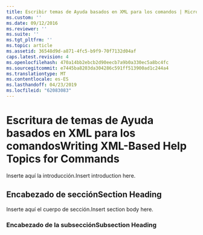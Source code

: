 ```yaml
---
title: Escribir temas de Ayuda basados en XML para los comandos | Microsoft Docs
ms.custom: ''
ms.date: 09/12/2016
ms.reviewer: ''
ms.suite: ''
ms.tgt_pltfrm: ''
ms.topic: article
ms.assetid: 36548d9d-a871-4fc5-b9f9-70f7132d04af
caps.latest.revision: 4
ms.openlocfilehash: 470a14bb2ebcb2d90eecb7a9b0a330ec5a8bc4fc
ms.sourcegitcommit: e7445ba8203da304286c591ff513900ad1c244a4
ms.translationtype: MT
ms.contentlocale: es-ES
ms.lasthandoff: 04/23/2019
ms.locfileid: "62083083"
---
```

# <a name="writing-xml-based-help-topics-for-commands"></a><span data-ttu-id="ef9c5-102">Escritura de temas de Ayuda basados en XML para los comandos</span><span class="sxs-lookup"><span data-stu-id="ef9c5-102">Writing XML-Based Help Topics for Commands</span></span>

<span data-ttu-id="ef9c5-103">Inserte aquí la introducción.</span><span class="sxs-lookup"><span data-stu-id="ef9c5-103">Insert introduction here.</span></span>

## <a name="section-heading"></a><span data-ttu-id="ef9c5-104">Encabezado de sección</span><span class="sxs-lookup"><span data-stu-id="ef9c5-104">Section Heading</span></span>

 <span data-ttu-id="ef9c5-105">Inserte aquí el cuerpo de sección.</span><span class="sxs-lookup"><span data-stu-id="ef9c5-105">Insert section body here.</span></span>

### <a name="subsection-heading"></a><span data-ttu-id="ef9c5-106">Encabezado de la subsección</span><span class="sxs-lookup"><span data-stu-id="ef9c5-106">Subsection Heading</span></span>
